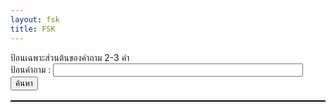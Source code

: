 ```yaml
---
layout: fsk
title: FSK
---
```


<style>
    table, th, td {
  border: 1px solid black;
  border-collapse: collapse;
}
</style>
<body>
ป้อนเฉพาะส่วนต้นของคำถาม 2-3 คำ<br>
ป้อนคำถาม : <input type="text" id="question" style="width: 30em"/><br>
<button onclick="search()">ค้นหา</button>
<p id="tes"></p>
<table id="Answer"></table>
</body>
<script>
var qa = [
    { question: "ในเทพนิยายกรีก โพรมีธีอุสได้นำพาสิ่งใดมาสู่โลกของมนุษย์", answer: "ไฟ" },   
    { question: "ชาวไวกิงมักถูกกล่าวว่าเป็นอาชีพอาชญากรประเภทใด", answer: "โจรสลัด" },
    { question: "เลือดของกุ้งมังกรเป็นสีอะไร", answer: "สีน้ำเงิน" },
    { question: "Black Hawk Down หมายถึงปฏิบัติการทางทหาร...", answer: "โซมาเลีย" },
    { question: "ใครคือเทพีเเห่งชัยชนะ", answer: "วิกตอเรีย" },
    { question: "จังหวัดที่มีประชากรมากที่สุดในไทย", answer: "กรุงเทพมหานคร" },
    { question: "ยาสลบทำจากอะไร", answer: "คลอโรฟอร์ม" },
    { question: "ข้อใดต่อไปนี้เป็นสำนักข่าวของประเทศฝรั่งเศส", answer: "Agence France-Presse" },
    { question: "บริษัทใดเป็นผู้สร้างภาพยนตร์เรื่อง ซูเปอร์แมน", answer: "วอร์เนอร์บราเธอส์" },
    { question: "ไททานิกจมลงอยู่ที่ไหน", answer: "มหาสมุทรแอตแลนติก" },
    { question: "ในเขตพื้นที่แห่งหนึ่งที่มีอุณหภูมิสูงกว่าเขตบริเวณโดยรอบ การเกิดปรากฏการณ์นี้เรียกว่าอะไร", answer: "ปรากฏการณ์เกาะความร้อน" },
    { question: "อวัยวะที่สามารถล้างพิษได้ในร่างกายของมนุษย์คือ", answer: "ตับ" },
    { question: "พีระมิดสุริยันตั้งอยู่ที่ไหน", answer: "เม็กซิโก" },
    { question: "ดารานำชายในเรื่อง เเฮร์รี่พอตเตอร์ คือใคร", answer: "เเฮร์รี่ พอตเตอร์" },
    { question: "ข้อใดต่อไปนี้คือเเฮร์รี่พอตเตอร์", answer: "หนุ่มชายชาวอังกฤษ"},
    { question: "คะเเนนการเสิร์ฟเทนนิสเรียกว่าคะเเนนอะไร", answer: "Aceball"},
    { question: "ผลผลิตอะไรทำให้เวเนซุเอลารวยที่สุดในประเทศอเมริกาใต้", answer: "น้ำมัน"},
    { question: "คำว่า Trick or Treat เกี่ยวข้องกับเทศกาลใด", answer: "วันฮาโลวีน"},
    { question: "สัตว์ประจำชาติของประเทศไทยคือสัตว์อะไร", answer: "ช้าง"},
    { question: "ผู้ประดิษฐ์ iPhone คือใคร", answer: "สตีฟ จอบส์"},
    { question: "ข้อใดต่อไปนี้ไม่ใช่เผ่าพันธ์ุใน เวิลด์ออฟวอร์คราฟต์", answer: "เซิร์ก"},
    { question: "สัตว์เลี้ยงลูกด้วยนมที่มีอายุยืนที่สุดคือ", answer: "ช้าง"},
    { question: "การหมุนเวียนของเหรีญญในโลกของเซลดา...", answer: "เงินเฟ้อ"},
    { question: "อาวุธใดต่อไปนี้ไม่ใช่อุปกรณ์ที่ขาดไม่ได้ในยุคกลาง", answer: "คันธนูเเละลูกศร"},
    { question: "ในบรรดาสีต่างๆ สีใดดูดซับความร้อนง่ายที่สุด", answer: "สีดำ"},
    { question: "ในกีฬาบาสเกตบอล ลูกโยนโทษได้กี่คะเเนน", answer: "1 คะเเนน"},
    { question: "ละครประเภทใดใน 4 เรื่องนี้ มีต้นกำเนิดจากอิตาลี", answer: "opera"},
    { question: "ดาวเคราะห์ดวงใดอยู่ใกล้ดวงอาทิตย์ที่สุด", answer: "ดาวพุธ"},
    { question: "บัวหิมะมีสีใด", answer: "สีขาว"},
    { question: "คือก่อนวันคริสต์มาสเรียกว่าอะไร", answer: "คริสต์มาสอีฟ"},
    { question: "คุณธรรมคือความรู้ ...นักคิดท่านใด...", answer: "โสกราตีส"},
    { question: "ในนิยายเรื่อง คนค่อมเเห่งน็อทร์-ดาม คนตีระฆังคือใคร", answer: "กาซีโมโด"},
    { question: "เเรงบันดาลใจในการสร้างไวโอลินคืออะไร", answer: "ฮังดรัม"},
    { question: "สีดำผสมกับสีขาวเป็นสีอะไร", answer: "สีเทา"},
    { question: "ข้อใดต่อไปนี้คือความเร็วที่ต้องการเมื่อยานอวกาศบินรอบโลก", answer: "ควรมเร็วห้องอวกาศที่ 1"},
    { question: "บิกัสโซ มีผลงานภาพวาดที่ได้รับรางวัล สันติภาพ คือ", answer: "นกพิราบเเห่งสันติภาพ"},
    { question: "บัลเลต์ 3 เรื่องหลักคือ... เเละอีกเรื่องใด", answer: "สวอนเลก"},
    { question: "ดาว 12 ดวงที่อยู่บนธงสหภาพยุโรปเป็นสีอะไร", answer: "สีเหลือง"},
    { question: "วันที่ 1 เมษาของทุกปีเป็นวันอะไร", answer: "วันเมษาหน้าโง่"},
    { question: "ใครเป็นคนทำบาดเเผลบนใบหน้าของฮิมูระ...", answer: "คู่หมั้นของยูกิชิโร่ โทโมเอะ"},
    { question: "หัวหน้าทีมที่เป็นฝ่ายตรงข้ามกับออพติมัส...", answer: "เมกะทรอน"},
    { question: "เมืองหลวงของประเทศเวียดนามอยู่ที่ไหน", answer: "ฮานอย"},
    { question: "เมืองใดเป็นเมืองหลวงของบราซิลในอดีต...", answer: "ริโอเดจาเนโร"},
    { question: "ผู้คิดค้น ทฤษฏีสัมพัทธภาพ คือใคร", answer: "ไอน์สไตน์"},
    { question: "ผู้เเต่งการ์ตูน ดราก้อนบอล คือคนประเทศใด", answer: "ญี่ปุ่น"},
    { question: "คุณสมบัติของรูปเรขาคณิตใดที่มีความมั่นคง", answer: "รูปสามเหลี่ยม"},
    { question: "หนึ่งวันมี่ทั้งหมดกี่วินาที", answer: "86,400 วินาที"},
    { question: "ตัวตนของลูซิเฟอร์คือ", answer: "นางฟ้าตกสวรรค์"},
    { question: "ขนนก ลูกเหล็กเเละกระดาษ...อันไหนจะลงพื้นก่อน", answer: "ลูกเหล็ก"},
    { question: "เเหลมกู๊ดโฮปตั้งอยู่ที่ไหน", answer: "แอฟริกา"},
    { question: "การเเข่งขันฟุตบอล Fifa World Cup จัดขึ้นทุกๆกี่ปี", answer: "4 ปี"},
    { question: "เทพเจ้าเเห่งความรักคิวปิดเป็นลูกชายของใคร", answer: "เทพีวีนัส"},
    { question: "ร่างกายมนุษย์มีจำนวนโครโมโซมทั้งหมดกี่คู่", answer: "23 คู่"},
    { question: "ใครเป็นผู้ประดิษฐ์ตะเกียบอนามัย", answer: "คนญี่ปุ่น"},
    { question: "ประเทศใดมีการถ่ายภาพยนตร์จำนวนมากที่สุดในโลก", answer: "อินเดีย"},
    { question: "ในอนิเมะเรื่อง โดราเอม่อน เเต่เดิมโดราเอม่อนเป็นตัวสีอะไร", answer: "สีเหลือง"},
    { question: "โลกในเรื่อง เดอะลอร์ดออฟเดอะริงส์ ชื่ออะไร", answer: "Middle-earth"},
    { question: "รางวัลเเกรมมี่เกี่ยวกับอุตสาหกรรมใด", answer: "ดนตรี"},
    { question: "ส่วนใดในอวัยวะตับความรู้สึกทัเงห้าเป็นส่วนที่หายไปของสฟิงซ๋...", answer: "จมูก"},
    { question: "ฮอลลีวูดอยู่ในประเทศใด", answer: "อเมริกา"},
    { question: "ปลาใดที่ออกเสียงร้องเหมือนเด็กทารก...", answer: "ปลาซาลามันเดอร์ยักษ์จีน"},
    { question: "ประเทศต้นกำเนิดของมหกรรมกีฬาโอลิมปิกสมัยใหม่คือประเทศใด", answer: "กรีซ"},
    { question: "สัตว์ที่วิ่งเร็วที่สุดบนบกคือสัตว์ชนิดใด", answer: "เสือชีตาห์"},
    { question: "รสชาติที่ชาวคิวบาชอบเป็นพิเศษคือรสอะไร", answer: "หวาน"},
    { question: "ชนชาติใดเริ่มทอผ้าไหมเป็นชาติเเรก", answer: "จีน"},
    { question: "ดาราฮอลลีวูดคนใดรับบทเป็นตัวเอก...จิตพิฆาตโลก", answer: "ลีโอนาร์โด ดีเเคพรีโอ"},
    { question: "เรื่องใดต่อไปนี้ไม่รวม...เช็คสเปียร์", answer: "The Comedy of Errors"},
    { question: "Nike คือเเบรนด์อะไร", answer: "แบรนด์กีฬา"},
    { question: "คุณคือไฟฟ้า คุณคือเเสง คุณคือ...ลักษณะของเทพเจ้าท่านใด", answer: "ซุส"},
    { question: "มดใช้วิธีใดในการสื่อสารกัน", answer: "หนวด"},
    { question: "นักเเต่งเพลงท่านใดถูกขนานนามว่าเป็น ราชาเเห่งไวโอลิน", answer: "ปากานีนี"},
    { question: "โยคะมีต้นกำเนิดในประเทศใด", answer: "อินเดีย"},
    { question: "กำหนดให้วันที่ 1 มกคราคม...เเทนสงกรานต์ในรัชสมัยใด", answer: "รัชกาลที่ 8"},
    { question: "ในเทพนิยายกรีก มีนกอินทรียักษ์มาจิกกินตับของใคร", answer: "โพรมีธีอุส"},
    { question: "ประเทศใดผลิตทองเเดงมากที่สุด", answer: "อเมริกา"},
    { question: "ผลไม้ใดตกใส่หัวนิวตันเเล้ว ...", answer: "แอปเปิ้ล"},
    { question: "ชื่อเต็มของอาวุธ ดาบฟิสิกส์เอกซ์คาลิเบอร์ คืออะไร", answer: "ชะเเลง"},
    { question: "พยัญชนะไทยมีอักษรทั้งหมดกี่ตัว", answer: "44"},
    { question: "วันที่ 14 กุมภาพันธ์ของทุกปีเป็นวันอะไร", answer: "วันวาเลนไทน์"},
    { question: "มะเขือเทศเป็นผักหรือผลไม้", answer: "ผัก"},
    { question: "ในเทพนิยายกรีกใครที่ได้มีฉายาเรียกว่าเทพเจ้าเเห่งสงคราม", answer: "แอรีส"},
    { question: "ปะการังเป็นพืชหรือเป็นสัตว์ทะเล", answer: "สัตว์ทะเล"},
    { question: "ตัวอักษรหลังตัวอักษรภาษาอังกฤษ S คืออะไร", answer: "T"},
    { question: "ประเทศใดที่ออกตราประทับดวงเเรกของโลก", answer: "อังกฤษ"},
    { question: "เเมลงปอใช้อวัยวะส่วนใดของร่างกายเเตะผิวน้ำ", answer: "หาง"},
    { question: "ใครเป็นผู้เขียนเรื่อง วันพีช", answer: "เออิจิโร โอดะ"},
    { question: "Vieta นักคณิตศาสตร์ ที่คิดค้น...เป็นคนประเทศไหน", answer: "ฝรั่งเศษ"},
    { question: "ปูมีทั้งหมดกี่ขา", answer: "8 ขา"},
    { question: "BMW เเบรนด์รถยนต์ชื่อดังมาจากประเทศใด", answer: "เยอรมณี"},
    { question: "สาเหตุการสูญพันธุ์ของไดโนเสาร์คืออะไร", answer: "การโจมตีของดาวเคราะห์น้อย"},
    { question: "เมืองใดในยุโรปที่ถูกขนานนามว่าเป็น เมืองเเห่งสายน้ำ", answer: "เวนิส"},
    { question: "โคล่าเเละสไปรท์เป็นเครื่องดื่มประเภทใด", answer: "เครื่องดื่มอัดลม"},
    { question: "เมืองหลวงของประเทศเกาหลีใต้อยู่ที่ไหน", answer: "โซล"},
    { question: "ช้างจะเจริญเติบโต...ยกเว้นส่วนใดที่ไม่มีการเจริญเติบโต", answer: "ตา"},
    { question: "เหยาหมิงเคยเล่นให้กับทีมใดใน NBA", answer: "ฮิวสตัน รอกเก็ตส์"},
    { question: "เสียง หึ่งๆ ของยุงเกิดจากอะไร", answer: "กระพือปีก"},
    { question: "เมืองใดต่อไปนี้เป็นเมืองในประเทศไทย", answer: "เชียงใหม่"},
    { question: "ทาซานโตขึ้นจากที่ไหน" , answer: "ในป่า"},
    { question: "สัญลักษณ์ของเทศกาลภาพยนตร์นานาชาติเวนิสที่มีชื่อเสียงโด่งดังคือสัตว์ใด", answer: "สิงโต"},
    { question: "ข้อใดต่อไปนี้ไม่ใช่นก" , answer: "ค้างคาว"},
    { question: "ดับลินคือเมืองหลวงของประเทศใดในยุโรป", answer: "ไอร์เเลนด์"},
    { question: "หมากรุกสากลมีตัวหมากรุกทั้งหมดกี่ตัว", answer: "32"},
    { question: "ใครคือคนเเรกที่ค้นพบโลกใหม่ทวีปอเมริกา", answer: "โคลัมบัส"},
    { question: "ในนิยายเรื่อง Canon of Sherlock Holmes ...ชื่ออะไร", answer: "วัตสัน"},
    { question: "3 ศิลปินเอกเเห่งยุคเรเนสซองส์ได้เเก่...เเละจิตรกรท่านใด", answer: "ราฟาเอล"},
    { question: "หมายเลข 0 ในไพ่ทาโรต์เมเจอร์อาร์คานาหมายความว่าอะไร", answer: "คนโง่"},
    { question: "เพราะอะไรกล้องส่องทางไกลจึงสามารถมองเห็นสิ่งที่อยู่ไกลได้", answer: "การหักเหและกสะท้อนของแสง"},
    { question: "Adidas เเบรนด์กีฬาชื่อดังมากจากประเทศใด", answer: "อเมริกา"},
    { question: "สีใดเป็นสีที่เป็นสัญลักษณ์ความมิภาพของรัสเซีย", answer: "สีน้ำเงิน"},
    { question: "รางวัลออสการ์มีลักษณะอย่างไร", answer: "ตุ๊กตาทอง"},
    { question: "ใครคือคนที่เเต่งงานกับเจ้าชาย...เรื่อง เงือกน้อยผจญภัย", answer: "เจ้าหญิงประเทศเพื่อนบ้าน"},
    { question: "ธนบัตรมีใช้ครั้งเเรกในรัชกาลใด", answer: "รัชกาลที่ 5"},
    { question: "คนใส่เสื้อผ้าสีอะไรที่มีโอกาสถูกยุงกัดมากที่สุด", answer: "สีดำ"},
    { question: "ใครคือผู้ประพันธ์หลักของหนังสือเรื่อง สารานุกรม", answer: "ดีเคอโร"},
    { question: "จังหวัดใดได้ชื่อมีพื้นที่ปลูกปาล์มน้ำมันมากที่สุด", answer: "กระบี่"},
    { question: "เเชปลินเป็นศิลปินภาพยนตร์ตลกที่มีชื่อเสียง เขาเกิดในประเทศใด", answer: "ประเทศอังกฤษ"},
    { question: "เเหล่งกำเนิดหอยเเครงใหญ่ที่สุดของไทยอยู่ในจังหวัดใด", answer: "เพชรบุรี"},
    { question: "ใครเป็นผู้เขียนเรื่อง โดราเอมอน", answer: "ฟูจิโกะ ฟูจิโอะ"},
    { question: "ในร่างกายมนุษย์อวัยวะใดไม่สามารถเกิดมะมะเร็งได้", answer: "หัวใจ"},
    { question: "ในเรื่อง อเวนเจอร์ส องค์กรใดที่รวบรวมเหล่าซูเปอร์ฮีโร่ทุกคน", answer: "ชี.ล.ด์"},
    { question: "ถ้าเคี่ยวเต้าหู้เเห้งเเละถั่วลิสงในเวลาเดียวกันจะเป็นราชาติใด", answer: "แฮม"},
    { question: "เส้นละติจูดที่พลังงานเเสงอาทิตย์ส่งมายังโลกในระยะไกลที่สุดจากเส้นศูนย์สูตรชื่ออะไร", answer: "ทรอปิก"},
    { question: "ผู้ประพันธ์นิยายเรื่อง ตราบาปสีเลือด ... คือใคร", answer: "Hawthrone"},
    { question: "ปลาใดที่สู้กับผู้ใหญ่คนนั้นสองวันสองคืนในเรื่อง เฒ่าผจญทะเล ของเฮวิงเวย์", answer: "ปลามาร์ลิน"},
    { question: "สะพานอะไรเชื่อมเดนมาร์กกับสวีเดน", answer: "สะพานโอเรซุนด์"},
    { question: "บริษัทเอ็กซอนโมบิลคอร์ปอเรชั่นตั้งอยู่ในประเทศใด", answer: "อเมริกา"},
    { question: "คนประเทศใดที่เป็นคนเเรกที่ได้เสนอว่า บุคคลเท่าเทียมกันในเบื้องหน้ากฏหมาย", answer: "คนฝรั่งเศษ"},
    { question: "ประเทศใดมีจำนวนประชากรมากที่สุดในเอเชียตะวันออกเฉียงใต้", answer: "อินโดนีเซีย"},
    { question: "ซาโลมอนในตำราเวทเรื่อง กุญเเจย่อยของซาโลมอน คืออะไร", answer: "ชื่อกษัตริย์"},
    { question: "หมวกซานตาครอสเป็นสีอะไร", answer: "สีแดง"},
    { question: "KFC ถูกคิดค้นขึ้นในประเทศใด", answer: "อเมริกา"},
    { question: "ดอกเเดนดิไลอันเเพร่กระจายพันธุ์อย่างไร", answer: "แรงลม"},
    { question: "ใครเป็นผู้คิดค้นหลอดไฟ", answer: "อดิสัน"},
    { question: "รถยนต์ ลัมโบร์กินี เป็นยี่ห้อในประเทศใด", answer: "อิตาลี"},
    //{ question: "3 นักประพันธ์นิยายเรื่องสั้นผู้ยิ่งใหญ่ของยุโรป...ของรัสเซียคือท่านใด", answer: ""},
    { question: "สารอาหารใดที่มีในร่างกายของมนุษย์มากที่สุด", answer: "น้ำ"},
    { question: "ทำไมจึงต้องใส่ล้อไว้ใต้กล่องไม้ที่ต้องการผลัก", answer: "ลดแรงเสียดทาน"},
    { question: "ประเทศใดในสมัยโบราณที่มีชื่อเสียงด้านการทำมัมมี่มากที่สุด", answer: "อียิปต์"},
    { question: "น้ำใดต่อไปนี้ไม่สามารถบริโภคได้โดยตรง", answer: "น้ำทะเล"},
    { question: "ทำไมถึงบนดวงจันทร์ไม่มีเสียง", answer: "ไม่มีอากาศ"},
    { question: "ทำไมเเมวถึงสามารถมองเห็นในเวลากลางคืนได้", answer: "รูม่านตาใหญ่"},
    { question: "BBC เป็นภาษาอังกฤษตัวย่อของบริษัทวิทยุกระจายเสียงประเทศใด", answer: "ประเทศอังกฤษ"},
    { question: "ลูกลูกสนุกเกอร์สีอะไรมีคะเเนนมากที่สุดในการเเข่งสนุกเกอร์", answer: "ลูกสีดำ"},
    { question: "วิทยาศาสตร์ใดปรากฏเป็นครั้งเเรกในวิทยาศาสตร์ธรรมชาติ", answer: "ดาราศาสตร์"},
    { question: "จังหวัดที่อยู่ใต้สุด จังหวัดนราธิวาส", answer: "นราธิวาส"},
    { question: "เรียกยักษ์อะลาดินจากตะเกียงวิเศษได้อย่างไร", answer: "ถูกตะเกียงวิเศษ"},
    { question: "เมอร์เซเดส-เบนซ์คือเเบรนดฺรถยนต์ชื่อดังของประเทศใด", answer: "เยอรมณี"},
    { question: "อาวุธของกัปตันอเมริกาคืออะไร", answer: "โล่"},
    { question: "พระราชาในเรื่อง ชุดใหม่ของพระราชา ชอบทำอะไรบ้าง", answer: "ใส่ชุดเสื้อผ้าใหม่"},
    { question: "รัทเเลนด์ เป็นจังหวัดที่เล็กที่สุดของประเทศใด", answer: "ประเทศอังกฤษ"},
    { question: "ในหนังเรื่อง ไททานิค สร้อยคอที่โรสโยนทิ้งลงในทะเลชื่ออะไร", answer: "หัวใจแห่งมหาสมุทร"},
    { question: "ใน นิทานเด็กหญิงชายไม้ขีดไฟ สาวน้อยได้เห็นภาพอะไรในช่วงเวลาสุดท้าย", answer: "คุณยาย"},
    { question: "เทพเจ้าองค์ใดถูกขนานนามว่าเป็นเทพเจ้าเเห่งดวงอาทิตย์ในเทพนิยายกรีก", answer: "อพอลโล"},
    { question: "ความสามารถพิเศษของเเอนท์เเมนอเวนเจอร์สคืออะไร", answer: "ปรับขนาดร่างกาย"},
    { question: "ราชินีใช่อะไรมาทำร้ายสกับโนว์ไวท์ในนิทานกริมม์", answer: "แอปเปื้ลพิษ"},
    { question: "ผลงานใดต่อไปนี้ถูกสร้างขึ้นโดยออนอเร เดอ บาลซักนักเขียวชาวฝรั่งเศษ", answer: "นาฎกรรมชีวืต"},
    { question: "ทำไมอัศวินในยุคกลางถึงมักถือดาบเเบบกว้างเเละหนา", answer: "เพื่อโจมตีศัตรู"},
    { question: "ในหนังเรื่อง บิ๊กฮีโร่ 6 เบย์เเม็กซ์คืออะไร", answer: "หุ่นยนต์"},
    { question: "ใครคือคนช่วยเหลือหนูน้อยหมวกเเดงเเละยายของเขา", answer: "นายพราน"},
    { question: "ใครเป็นคนช่วยเหลือเจ้าชายในเรื่อง เงือกน้อยผจญภัย", answer: "นางเงือกน้อย"},
    { question: "ไททานิกทำไมถึงจมลงทะเล", answer: "ชนภูเขาน้ำเเข็ง"},
    { question: "ข้อใดต่อไปนี้ไม่ใช่ผลงานของเชกสเปียร์", answer: "สงครามและสันติภาพ"},
    { question: "เครื่องประดับใดถูกขนานนามว่าเป็น ราชาเเห่งอัญมณี", answer: "ทับทิม"},
    { question: "ลูกชายของเเม็กนีโตคือใคร", answer: "ควิกซิลเวอร์"},
    { question: "เส้นมีกี่มิติ", answer: "หนึ่งมิติ"},
    { question: "ซูสเป็นเทพเจ้าสูงสุดในเทพนิยายกรีก ซึ่งครอบงำทุกสิ่งในปรากฏการณ์บนท้องฟ้า โดยเฉพาะเป็น", answer: "สายฟ้า"},
    { question: "สีใดต่อไปนี้ไม่ใช่สีของรุ้งกินน้ำ", answer: "สีขาว"},
    { question: "ภูเขาใดที่มียอดเขาสูงที่สุดในโลก", answer: "ยอดเขาเอเวอเรสต์"},
    { question: "ภูเขาใดต่อไปนี้เป็นภูเขาของอินโดนีเซีย", answer: "ภูเขาไฟโบรโม่"},
    { question: "ตัวอักษรภาษาอังกฤษมีทั้งหมดกี่ตัว?", answer: "26"},
    { question: "หมีกรีซลี หมีตัวใหญ่ที่สุดในโลกอยู่ในดินเเดนใด", answer: "อเมริกาเหนือ"},
    { question: "ประเทศใดมีภูมิประเทศต่ำที่สุดในโลก", answer: "เนเธอร์แลนด์"},
    { question: "หอไอเฟลตั้งอยู่ในเมืองใด", answer: "ปารีส"},
    { question: "เมื่อเกิดอาการสะอึกควรทำอย่างไรดี", answer: "ลมหายใจ"},
    { question: "พี่สาวเเละภรรยาของซุสคือใคร", answer: "เฮร่า"},
    { question: "สัญญาณขอความช่วยเหลือใช้ในความทุกข์ทางทะเลคืออะไร", answer: "SOS"},
    { question: "พิพิธภัณฑ์ใด...โมนาลิซา...ที่มีชื่อเสียงมากในยุโรป", answer: "พิพิธภัณฑ์ลูฟวร์"},
    { question: "วิธีการใช้คลื่นเเม่เหล็กไฟฟ้าเพื่อตรวจจับด้านในของชิ้นงานโลหะเรียกว่า", answer: "การทดสอบโดยวิธีถ่ายภาพด้วยรังสี"},
    { question: "เเพลงใดต่อไปนี้เป็นชิ้นสเเพลงเปียโน", answer: "Moonlight Sonata"},
    { question: "เเสงเเดดสามารถช่วยให้ร่างกายของเราผลิตวิตามินชนิดใด", answer: "วิตามินดี"},
    { question: "ความสัมพันธ์ระหว่าง Alexandre Dumas กับ Alexandre Dumas fils คืออะไร", answer: "พ่อกับลูก"},
    { question: "โดยปกติเเล้ว ฤดูกาลใดที่ปลาเจริญเติบโตช้าที่สุด", answer: "ฤดูหนาว"},
    { question: "สงครามระหว่างทั่วประเทศยุโรปเเละเอเชียครั้งเเรกในประวัติศาสตร์โลกคือ", answer: "สงครามกรีก-เปอร์เซีย"},
    { question: "ม้าลายมีลายสีอะไร", answer: "ลายสีขาว"},
    { question: "เเฮตทริกในเกมฟุตบอลหมายถึงผู้เล่นกีฬาคนหนึ่ง...ได้กี่ครั้งในการเล่นครั้งหนึ่ง", answer: "3"},
    { question: "ไส้เดือนหายใจจากทางไหน", answer: "ผิวหนัง"},
    { question: "ในเทพนิยายกรีกใครที่ได้มีฉายาเรียกว่าเทพเจ้าเเห่งท้องทะเล", answer: "โพไซดอน"},
    { question: "เเมลงใดต่อไปนี้เป็นอันตรายต่อการเจริญเติบโตของผัก", answer: "หอยทาก"},
    { question: "หนึ่งยูนิตสามารถใช้กับหลอดไฟขนาด 50 วัตต์ได้นานกี่ชั่วโมง", answer: "20 ชั่วโมง"},
    { question: "ในบรรดาช่องเเคบที่มีชื่อเสียง...อินเดียเเละทางตอนเหนือของศรีลังกา", answer: "ช่องแคบพอล์ก"},
    { question: "ในนิยายเรื่อง ใต้ทะเลสองหมื่นโยชน์ ของเเวร์น เรือดำน้ำของกัปตันนีโมชื่ออะไร", answer: "นอติลุส"},
    { question: "อาหารใดอุดมไปด้วยโปรตีนมากกว่า", answer: "ปลา"},
    { question: "ดีวีนากอมเมดีย เป็นบทกวีผลงานชิ้นเอกของดันเต ซึ่งเขาเป็นนักกวีของประเทศใดในยุโรป", answer: "อิตาลี"},
    { question: "ตัวละครใดต่อไปนี้ไม่ใช่สมาชิกของจัสติซลีก", answer: "ไอรอนแมน"},
    { question: "นักเขียนเรื่อง สโนไวท์ คือท่านใด", answer: "พี่น้องตระกูลกริมม์"},
    { question: "กระดาษสามารถพับครึ่งได้มากสุดกี่ครั้ง", answer: "7 ครั้ง"},
    { question: "การเเข่งขันฟุตบอลโลกกี่ปีมีครั้้ง", answer: "4 ปี"},
    { question: "ระหว่างเดือนมิถุนายนถึงกรกฎาคมคือราศีอะไร", answer: "กลุ่มดาวปู"},
    { question: "ตัวการ์ตูนมิกกี้เมาส์เเละโดนัลด์ดั๊กมักจะออกไปเที่ยวกับใครบ้าง", answer: "กูฟีและพลูโต"},
    { question: "ศาลยุติธรรมระหว่างประเทศตั้งอยู่ประเทศใด", answer: "เนเธอร์แลนด์"},
    { question: "สิ่งก่อสร้างใดที่มีชื่อว่า บรอดเวย์", answer: "ถนน"},
    { question: "ใครคือผู้เขียนเรื่อง นารูโตะ", answer: "มาซาชิ คิชิโมโตะ"},
    { question: "สัตว์ประจำชาติของประเทศออสเตรเลียคือสัตว์ใด", answer: "จิงโจ้"},
    { question: "อัลเฟรดมหาราช เป็นมหาราชองค์เดียวของประเทศใด", answer: "ประเทศอังกฤษ"},
    //{ question: "", answer: "เทพีอะธีนา"},
    { question: "หัวใจห้องมนุษย์ทั้งหมดกี่ห้อง", answer: "4 ห้อง"},
    { question: "ในงานธุรกิจคหกรรมโลก ประเทศใดที่มีชื่อว่าเเม่บ้านมืออาชีพที่สุดในโลก", answer: "ฟิลิปปินส์"},
    { question: "ซากา โมโต้ ทัตสึมะกินทามะ ถูกเรียกว่าอะไร", answer: "เจ้าชายสายฮา"},
    { question: "ไข่ที่มีขนาดใหญ่ที่สุดในบรรดานกที่มีอยู่ คือไข่ของนกอะไร", answer: "นกกระจอกเทศ"},
    { question: "หมีขั่วโลกสามารถวิ่งด้วยความเร็วกี่ไมล์ต่อชั่วโมง", answer: "25 ไมล์"},
    { question: "ธนาคารยุโรปตั้งอยู่ในประเทศใด", answer: "เยอรณมี"},
    { question: "เเบรนด์ดังระดับโลกที่สร้างขึ้นโดยบิลเกตส์คือเเบรนด์ใด", answer: "Windows"},
    { question: "สามอารยธรรมโบราณของอเมริกาเหนือคือ...เเละอารยธรรมใด", answer: "อารยธรรมมายา"},
    { question: "ยอดเขาที่สูงที่สุดในโลกถูกคือ", answer: "เอเวอเรสต์"},
    { question: "สโนว์ไวท์พบคนเเคระในป่าทั้งหมดกี่คน", answer: "7"},
    { question: "สีด้านบนสุดของรุ้งกินน้ำคือสีอะไร", answer: "แดง"},
    { question: "เรือไททานิกจมน้ำในปีใด", answer: "ปี 1912"},
    { question: "คนสัญชาติใดที่ได้รับรางวัลโนเบลเป็นคนเเรก", answer: "ตนเยอรมณี"},
    { question: "ทวีปใดมีผู้นับถือศาสนาคริสต์มากที่สุดในโลก", answer: "ทวีปยุโรป"},
    { question: "รางวัลออสการ์มีความสัมพันธ์กับอุสาหกรรมทางใด", answer: "อุสาหกรรมภาพยนตร์"},
    { question: "ออพติมัสไพรมที่อยู่ในหนัง...เเปลงร่างเเล้วจะเป็นรถอะไร", answer: "รถบรรทุก"},
    { question: "เมืองหลวงของประเทศมาเลเซียอยู่ไหน", answer: "กัวลาลัมเปอร์"},
    { question: "เมื่อเกิดเเผ่นดินไหวรุนเเรงครั้งใหญ่ ควรปกป้องอัวยวะส่วนใดโดยไม่คำนึงถึงอะไรทั้งสิ้น", answer: "ศรีษะ"},
    { question: "เมืองใดต่อไปนี้เป็นเมืองในประเทศมาเลเซีย", answer: "อิโปห์"},
    { question: "บุคคลในประวัติศาสตร์ข้อใดต่อไปนี้เกี่ยวข้องกับประเพณีการกินขนมเค้กข้าว", answer: "อู๋ จื่อสวี"},
    { question: "ใครเป็นผู้คิดค้นกล้องโทรทรรศน์ตัวเเรกในโลก", answer: "กาลิเลอี"},
    { question: "วันเเรงงานกำเนิดจาก", answer: "เมืองชิคาโก สหรัฐอเมริกา"},
    { question: "ใครคือตัวร้ายที่สุดในเรื่อง ทรานส์ฟอร์มเมอร์ส", answer: "เมกะทรอน"},
    { question: "ผู้รักษาประตูชาวสเปนเซพลูก...2002...ทั้งหมดกี่ลูก", answer: "2"},
    { question: "น้ำนมเเม่คือสารอาหารที่ดีที่สุดสำหรับทารก...มากกว่านมเเม่", answer: "แคลเซียม"},
    { question: "องค์กรโลก WHO ย่อมาจากอะไร", answer: "องค์การอนามัยโลก"},
    { question: "ตัวร้ายอันดับหนึ่งของภาพยนตร์เรื่องใดที่มีชื่อว่าโวลเดอมอร์", answer: "แฮรี่ พอตเตอร์"},
    { question: "ดอกไม้ประจำชาติอังกฤษคืออะไร", answer: "ดอกกุหลาบ"},
    { question: "เทพเจ้ากรีกโพไซดอนใช้เป็นอาวุธใด", answer: "ตรีศูล"},
    { question: "หมายเลข 0 ในไพ่ทาโรต์เมเจอร์อาร์คานาหมายความว่าอะไร", answer: "คนโง่"},
    { question: "หลังจากปืนใหญ่ถูกยิงขึ้นไปเเล้ว เหตุใดจึงร่วงกลับมาบนพื้นโลกได้", answer: "แรงโน้มถ่วง"},
    { question: "World Expo จัดขี้นครั้งเเรกที่ไหน", answer: "ลอนดอน"},
    { question: "ในไพ่ป๊อก ตัวKหมายถึงคิงเเละตัวQหมายถึงควีน เเล้วตัวJหมายถึงอะไร", answer: "อัศวิน"},
    { question: "ในยุคเเรก ๆ น้ำตาลใน ขนมทำขึ้นจากอะไร", answer: "น้ำผึ้ง"},
    { question: "ร่างเดิมของคธูลูสัตว์ประหลาดที่มีชื่อเสียงที่สุดในตำนานคธูลูคืออะไร", answer: "ปลาหมึกยักษ์"},
    { question: "ในภาพยนตร์เรื่อง Marvel ใครได้รับบทเเสดงเป็น Iron Man", answer: "รอเบิร์ต ดาวนีย์ จูเนียร์"},
    { question: "ต้องใช้คาถาอะไรเมื่อจะเปิดประตูหินในเรื่อง อาลิบาบากับโจรสี่สิบคน", answer: "Open sesame"},
    { question: "ดอกไม้ใดที่เจ้าชายน้อยชอบมากในเรื่อง เจ้าชายน้อย หนังสือชื่อดังในโลก", answer: "ดอกกุหลาบ"},
    { question: "ดาราฮอลลีวูดคนใดรับบทเป็นเเจ็คสเเปร์โรว์ในภาพยนตร์เรื่อง ไพเรทส์ออฟเดอะเเคริบเบียน", answer: "จอห์นนี เดปป์"},
    { question: "ประเทศใดในยุโรปตะวันออกถูกขนานนานนามว่าเป็น ประเทศเเห่งดอกกุหลาบ", answer: "บัลแกเรีย"},
    { question: "เเมงมุมมีขาทั้งหมดกี่ขา", answer: "8 ขา"},
    { question: "นักเขียนของนิยายเรื่อง เเฮร์รี่พอตเตอร์ คือใคร", answer: "เจ. เค. โรว์ลิง"},
    { question: "ในเทพนิยายของกริมม์ ชื่อที่เรียก ซินเดอเรลล่า มาจากไหน", answer: "บนตัวของเธอติดเต็มไปด้วยเถ้าถ่านหิน"},
    { question: "สัตว์ใดเป็นคู่หูของกระต่ายตัวเอกในหนังเรื่อง นครสัตว์มหาสนุก", answer: "สุนัขจิ้งจอก"},
    { question: "ม้าของโอดินน์ในตำนานเทพเจ้านอร์สมีทั้งหมดกี่ขา", answer: "8"},
    { question: "ใครคือผู้กำกับภาพยนตร์เรื่อง อวตาร", answer: "เจมส์ แคเมรอน"},
    { question: "ศิลปะที่เจ็ด คืออะไร", answer: "ภาพยนตร์"},
    { question: "ยี่ห้อฟาสต์ฟู้ด KFC กำเนิดขึ้นจากประเทศใด", answer: "อเมริกา"},
    { question: "วูล์ฟเวอรีนนอกจากมีกรงเล็บที่เเหลมคมเเล้ว ยังมีความสามารถอะไร", answer: "การรักษาโดยตอนเอง"},
    { question: "ในนิยายเรื่อง เทพนิยายพี่น้องกริมม์ รถที่นั่งไปเข้าร่วมงานของซินเดอเรลล่าทำจากอะไร", answer: "ฟักทอง"},
    { question: "ในสี่ละครโศกนาฏกรรมของเชกสเปียร์ บทใดมีชื่อว่าเป็น การเเก้เเค้นของเจ้าชาย", answer: "แฮมเลต"},
    { question: "Sing Sing So คือเพลงพื้นบ้านของประเทศใด", answer: "อินโดนีเซีย"},
    { question: "ท่านอนของม้าคือ", answer: "ยืนนอน"},
    { question: "ประเทศใดต่อไปนี้เป็นประเทศเเรกที่ที่ขับรถเลนซ้าย", answer: "ประเทศอังกฤษ"},
    { question: "ประเทศใดที่มีขนาดเล็กที่สุดในโลก", answer: "วาติกัน"},
    { question: "เมืองหลวงของประเทศไทยคือข้อใด", answer: "กรุงเทพมหานคร"},
    { question: "เมืองหลวงของประเทศอินโดนีซียคือที่ใด", answer: "จาการ์ตา"},
    { question: "เทพีเสรีภาพ ที่มีชื่อเสียงตั้งอยู่เมืองใดของประเทศอเมริกา", answer: "นิวยอร์ก"},
    { question: "หากคุณพบว่าถูกคนเเปลกหน้าติดตาม วิธีที่ดีที่สุดคืออะไร", answer: "โทรหาตำรวจ"},
    { question: "ราศีใดต่อไปนี้อยู่ในเดือนธันวาคม", answer: "กลุ่มดาวคนยิงธนู"},
    { question: "สัตว์ประหลาดมิโนทอร์ที่มีชื่อเสียงแห่งตำนานกรีกเป็นสัตว์ใด", answer: "bull man"},
    { question: "โรงแรม 7 ดาวแห่งแรกในโลกตั้งอยู่ในเมืองใด", answer: "ดูไบ"},
    { question: "Audi คือเเบรนด์อะไร", answer: "แบรนด์รถยนตร์"},
    { question: "สิ่งใดต่อไปนี้ที่หมาไม่สามารถกินได้", answer: "ช็อคโกเเลต"},
    { question: "ภาพยนตร์เรื่อง ทอย สตอรี่ ถ่ายทำโดยบริษัทไหน", answer: "ดิสนีย์"},
    { question: "กีฬาบาสเกตบอลกําเนิดขึ้นจากประเทศใด", answer: "อเมริกา"},
    { question: "ประเทศที่มีประชากรมากที่สุดในโลกคือประเทศใด", answer: "จีน"},
    { question: "ข้อใดต่อไปนี้ไม่ใช่หนึ่งในสามศาสนาที่ใหญ่ที่สุดของโลก", answer: "ลัทธิเต๋า"},
    { question: "ประเทศที่ส่งดาวเทียมที่มีมนุษย์ขึ้นไปด้วยดวงแรกขึ้นสู่โจจรรอบโลกคือประเทศ", answer: "รัสเซีย"},
    { question: "เส้นเลือดในร่างกายมนุษย์มีความยาวรวมเท่าไหร", answer: "52,000 ไมล์"},
    { question: "สัตว์ชนิดใดมีลิ้นแต่ไม่สามารถแลบลิ้นหรือขยับได้", answer: "จระเข้"},
    { question: "อาวุธใดต่อไปนี้ไม่ใช่อุปกรณ์ที่ขาดไม่ได้สําหรับอัศวินในยุคกลาง", answer: "คันธนูและลูกศร"},
    { question: "ดาราฮอลลีวูดคนใดรับบทเป็นเจสันบอร์นในภาพยนตร์เรื่อง ล่าจารชน ยอดคนอันตราย", answer: "แม็ตต์ เดม่อน"},
    { question: "สะพานที่มีความยาวที่สุดในประเทศไทย คือสะพานใด", answer: "สะพานติณสูลานนท์"},
    { question: "รักที่มาจากความบริสุทธิ์ใจถูกเรียกว่าเป็นความรักของนักปราชญ์ท่านใด", answer: "เพลโต"},
    { question: "หมู่บ้านกังหันลม ในโลกคือประเทศใด", answer: "เนเธอร์แลนด์"},
    { question: "ประเทศใดที่เป็นต้นกําเนิดฮอกกี้ยุค 1870", answer: "แคนาดา"},
    { question: "สีแดงผสมกับสีเขียวจะเป็นสือะไร?", answer: "สีเหลือง"},
    { question: "ในกีฬาเบสบอล นักกีฬาที่รับลูกบอลโดยขว้างมาจากอีกผ่ายหนึ่งถูกเรียกว่าอะไร", answer: "แคชเชอร์"},
    { question: "ดาวเคราะห์ใดอยู่ไกลจากดวงอาทิตย์มากที่สุด", answer: "ดาวพลูโต"},
    { question: "ในประวัติศาสตร์เยอรมัน คนที่ถูกขนานนามว่าเป็น นายกฯเหล็ก คือใคร", answer: "BisMarck"},
    { question: "มนุษย์หนึ่งคนที่สร้างหน้าตาเพื่อเปิดเผยตัวตนต่อสาธารณะ เพื่อเป็นการสร้างภาพลักษณ์ที่ดีต่อสังคมในทางจิตวิทยาเรียกว่าอะไร", answer: "จิตวิทย"},
    { question: "ใครคือเทพีแห่งปัญญาในเทพนียายกรีก", answer: "อะธีนา"},
    { question: "ไพ่ที่ใหญ่ที่สุดในไพ่ทาโรต์เมเจอร์อาร์คานาคืออะไร", answer: "โลก"},
    { question: "ภาษีเครื่องอุปโภคบริโภคที่บวกเข้าไปในราคาสินค้าคืออะไร?", answer: "VAT"},
    { question: "นักบาสเกตบอลคนใดถูกขนานนามว่าเป็น เทพเจ้าแห่งบาสเก็ตบอล", answer: "ไมเคิลจอร์แดน"},
    { question: "ทะเลสาบใดใหญ่ที่สุดในเอเชียตะวันออกเฉียงใต้", answer: "โตนเลสาบ"},
    { question: "นิทานเรื่อง ลูกเป็ดขี้เหร่ เป็นผลงานของใคร?", answer: "ฮันส์ คริสเตียน แอนเดอร์เซน"},
    //{ question: "เรื่องใดต่อไปนี้ไม่รวมอยู่ในโศกนาฏกรรมสี่เรื่องของเช็คสเปียร์", answer: ""},
    { question: "ในเรื่อง นิทานอีสป สัตว์ใดที่ไม่สามารถคว้าพวงองุ่นมากินแล้วพูดมาว่าองุ่นนั้นเปรี้ยวมาก", answer: "สุนัขจิ้งจอก"},
    { question: "สโนว์ไวท์พื้นขึ้นมาได้อย่างไร", answer: "เพราะการจูบ"},
    { question: "โคอาลาเป็นสัตว์ประจําชาติของประเทศใด", answer: "ออสเตรเลีย"},
    { question: "ตัวละครใดต่อไปนี้เป็นเทพเจ้าในตํานานเทพเจ้าโรมัน", answer: "จูปิเตอร์"},
    { question: "นักเขียนของนิยายเรื่อง เดอะลอร์ดออฟเดอะริงส์ คือใคร", answer: "เจ. อาร์. อาร์. โทลคีน"},
    { question: "โค้กแบรนด์เครื่องตื่มชื่อดังมาจากประเทศใด", answer: "อเมริกา"},
    { question: "ดาราฮอลลีวูดคนใดรับบทเป็นแจ็คในภาพยนตร์เรื่อง ไททานิก", answer: "ลีโอนาร์โด ดิแคพริโอ"},
    { question: "แหล่งกําเน็ตพิชซ่าเกิดจากที่ใด", answer: "เนเปิลส์"},
    { question: "ธงชาติสหรัฐอเมริกามีแถบสีแดงสลับขาวรวมกันทั้งหมดกี่ริ้ว", answer: "13"},
    { question: "ดนตรีวอลตช์ จากเพลงเต้นรําหมายถึงอะไร", answer: "วอลช์"},
    { question: "การเปิดตู้เย็นไว้ตลอดเวลาสามารถทําให้ห้องเย็นขึ้นได้ไหม", answer: "ไม่ได้"},
    { question: "ซีเกมส์จัดขึ้นทุกๆกี่ปี", answer: "2 ปี"},
    { question: "สโนว์ไวท์ถูกวางยาพิษด้วยผลไม้อะไร", answer: "แอปเปิ้ล"},
    { question: "ในบรรดาดาวเคราะห์แปดดวง ดาวเคราะห์ดวงใดที่ถูกตั้งชื่อจากโรมันโบราณว่า วีนัส", answer: "ดาวศุกร์"},
    { question: "สัญลักษณ์ยองร้านขายยาในยุโรปคืออะไร", answer: "งู"},
    { question: "กลุ่มผู้อพยพที่มีชื่อเสียงใดที่นําการเต้นรํา ฟลาเมงโก มาจากสเปนไปเผยแพร่สู่อินเดียเหนือ", answer: "คนโรมานี"},
    { question: "พระเจ้าขว้างสร้อยลงบนโลก หมายถึงสถานที่ท่องเที่ยวใดในเอเชีย", answer: "มัลดีฟส์"},
    { question: "ออพติมัสไพรม์ในเรื่อง ทรานส์ฟอร์มเมอร์ส สามารถเปลี่ยนเป็นรถสามล้อได้ไหม", answer: "ได้"},
    { question: "เมื่อจึ้งจกเจอศัตรูแล้ว มันจะทึ้งส่วนไหนของร่างกายเพื่อหนีออกจากสถานการณ์อันตราย", answer: "หาง"},
    { question: "คืนก่อนวันคริสต์มาสเรียกว่าอะไร", answer: "คริสต์มาสอีฟ"}
    //{ question: "", answer: ""},
    
];

var sameInput = [];

    function search()
    {
        var text = document.getElementById("question").value;
        var tbl = document.getElementById("Answer");
        var tblBody = document.createElement("tbody");

        tbl.innerHTML = "";
        sameInput = [];

        for (i = 0; i < qa.length; i++)
        {
            var condition = qa[i].question.includes(text);
            
            if (condition)
            {
                sameInput.push(qa[i]);
                
            }

           
        }

        document.getElementById("tes").innerHTML = "พบคำถามที่ตรง " + sameInput.length.toString() + " คำถาม";

        for( var j = 0 ; j < sameInput.length ; j++ ){
            var row = document.createElement( "tr" );
            for( var i = 0 ; i < 2 ; i++ ){
                var cell = document.createElement( "td" );
                var cellText = document.createTextNode("Null");
                if(i === 0)
                {
                    cellText.nodeValue = sameInput[j].question;
                }                
                if(i === 1)
                {
                    cellText.nodeValue = sameInput[j].answer;
                }
                cell.appendChild( cellText );
                row.appendChild( cell );
            }

            tblBody.appendChild( row );
        }
        tbl.appendChild( tblBody );
        tbl.setAttribute( "border" , "1" );
    }

</script>
